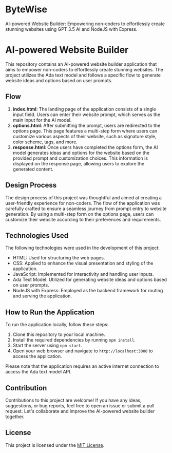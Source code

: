 # ByteWise
AI-powered Website Builder: Empowering non-coders to effortlessly create stunning websites using GPT 3.5 AI and NodeJS with Express.

# AI-powered Website Builder

This repository contains an AI-powered website builder application that aims to empower non-coders to effortlessly create stunning websites. The project utilizes the Ada text model and follows a specific flow to generate website ideas and options based on user prompts.

## Flow

1. **index.html**: The landing page of the application consists of a single input field. Users can enter their website prompt, which serves as the main input for the AI model.
2. **options.html**: After submitting the prompt, users are redirected to the options page. This page features a multi-step form where users can customize various aspects of their website, such as signature style, color scheme, tags, and more.
3. **response.html**: Once users have completed the options form, the AI model generates ideas and options for the website based on the provided prompt and customization choices. This information is displayed on the response page, allowing users to explore the generated content.

## Design Process

The design process of this project was thoughtful and aimed at creating a user-friendly experience for non-coders. The flow of the application was carefully crafted to ensure a seamless journey from prompt entry to website generation. By using a multi-step form on the options page, users can customize their website according to their preferences and requirements.

## Technologies Used

The following technologies were used in the development of this project:

- HTML: Used for structuring the web pages.
- CSS: Applied to enhance the visual presentation and styling of the application.
- JavaScript: Implemented for interactivity and handling user inputs.
- Ada Text Model: Utilized for generating website ideas and options based on user prompts.
- NodeJS with Express: Employed as the backend framework for routing and serving the application.

## How to Run the Application

To run the application locally, follow these steps:

1. Clone this repository to your local machine.
2. Install the required dependencies by running `npm install`.
3. Start the server using `npm start`.
4. Open your web browser and navigate to `http://localhost:3000` to access the application.

Please note that the application requires an active internet connection to access the Ada text model API.

## Contribution

Contributions to this project are welcome! If you have any ideas, suggestions, or bug reports, feel free to open an issue or submit a pull request. Let's collaborate and improve the AI-powered website builder together.

## License

This project is licensed under the [MIT License](LICENSE).
